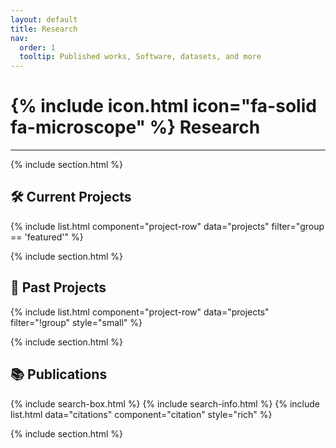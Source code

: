 ```yaml
---
layout: default
title: Research
nav:
  order: 1
  tooltip: Published works, Software, datasets, and more
---
```


# {% include icon.html icon="fa-solid fa-microscope" %} Research

---

{% include section.html %}

## 🛠 Current Projects

<div class="citation-container">
  {% include list.html component="project-row" data="projects" filter="group == 'featured'" %}
</div>

{% include section.html %}

## 📁 Past Projects

<div class="citation-container small">
  {% include list.html component="project-row" data="projects" filter="!group" style="small" %}
</div>

{% include section.html %}

## 📚 Publications

{% include search-box.html %}
{% include search-info.html %}
{% include list.html data="citations" component="citation" style="rich" %}

{% include section.html %}
